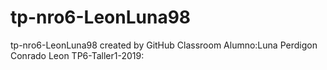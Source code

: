 ﻿# tp-nro6-LeonLuna98
tp-nro6-LeonLuna98 created by GitHub Classroom
Alumno:Luna Perdigon Conrado Leon
TP6-Taller1-2019:
